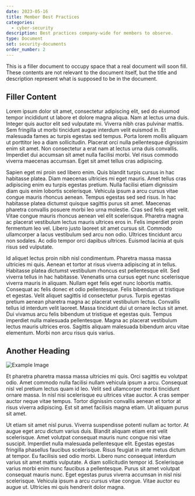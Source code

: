 ```yaml
---
date: 2023-05-16
title: Member Best Practices
categories:
  - cyber-security
description: Best practices company-wide for members to observe.
type: Document
set: security-documents
order_number: 2
---
```

This is a filler document to occupy space that a real document will soon fill. These contents are not relevant to the document itself, but the title and description represent what is supposed to be in the document.

## Filler Content

Lorem ipsum dolor sit amet, consectetur adipiscing elit, sed do eiusmod tempor incididunt ut labore et dolore magna aliqua. Nam at lectus urna duis. Integer quis auctor elit sed vulputate mi. Viverra nibh cras pulvinar mattis. Sem fringilla ut morbi tincidunt augue interdum velit euismod in. Et malesuada fames ac turpis egestas sed tempus. Porta lorem mollis aliquam ut porttitor leo a diam sollicitudin. Placerat orci nulla pellentesque dignissim enim sit amet. Non consectetur a erat nam at lectus urna duis convallis. Imperdiet dui accumsan sit amet nulla facilisi morbi. Vel risus commodo viverra maecenas accumsan. Eget sit amet tellus cras adipiscing.

Sapien eget mi proin sed libero enim. Quis blandit turpis cursus in hac habitasse platea. Diam maecenas ultricies mi eget mauris. Amet tellus cras adipiscing enim eu turpis egestas pretium. Nulla facilisi etiam dignissim diam quis enim lobortis scelerisque. Vehicula ipsum a arcu cursus vitae congue mauris rhoncus aenean. Tempus egestas sed sed risus. In hac habitasse platea dictumst quisque sagittis purus sit amet. Maecenas pharetra convallis posuere morbi leo urna molestie. Cras sed felis eget velit. Vitae congue mauris rhoncus aenean vel elit scelerisque. Pharetra magna ac placerat vestibulum lectus mauris ultrices eros in. Felis imperdiet proin fermentum leo vel. Libero justo laoreet sit amet cursus sit. Commodo ullamcorper a lacus vestibulum sed arcu non odio. Ultrices tincidunt arcu non sodales. Ac odio tempor orci dapibus ultrices. Euismod lacinia at quis risus sed vulputate.

Id aliquet lectus proin nibh nisl condimentum. Pharetra massa massa ultricies mi quis. Aenean et tortor at risus viverra adipiscing at in tellus. Habitasse platea dictumst vestibulum rhoncus est pellentesque elit. Sed viverra tellus in hac habitasse. Venenatis urna cursus eget nunc scelerisque viverra mauris in aliquam. Nullam eget felis eget nunc lobortis mattis. Consequat ac felis donec et odio pellentesque. Felis bibendum ut tristique et egestas. Velit aliquet sagittis id consectetur purus. Turpis egestas pretium aenean pharetra magna ac placerat vestibulum lectus. Convallis tellus id interdum velit laoreet. Massa tincidunt dui ut ornare lectus sit amet. Dui vivamus arcu felis bibendum ut tristique et egestas quis. Tempus imperdiet nulla malesuada pellentesque. Magna ac placerat vestibulum lectus mauris ultrices eros. Sagittis aliquam malesuada bibendum arcu vitae elementum. Morbi non arcu risus quis varius.

## Another Heading

![Example Image](https://images.unsplash.com/photo-1511884642898-4c92249e20b6?ixlib=rb-4.0.3&ixid=M3wxMjA3fDB8MHxwaG90by1wYWdlfHx8fGVufDB8fHx8fA%3D%3D&auto=format&fit=crop&w=1470&q=80)

Et pharetra pharetra massa massa ultricies mi quis. Orci sagittis eu volutpat odio. Amet commodo nulla facilisi nullam vehicula ipsum a arcu. Consequat nisl vel pretium lectus quam id leo. Velit sed ullamcorper morbi tincidunt ornare massa. In nisl nisi scelerisque eu ultrices vitae auctor. A cras semper auctor neque vitae tempus. Tortor dignissim convallis aenean et tortor at risus viverra adipiscing. Est sit amet facilisis magna etiam. Ut aliquam purus sit amet.

Ut etiam sit amet nisl purus. Viverra suspendisse potenti nullam ac tortor. At augue eget arcu dictum varius duis. Blandit aliquam etiam erat velit scelerisque. Amet volutpat consequat mauris nunc congue nisi vitae suscipit. Imperdiet nulla malesuada pellentesque elit. Egestas egestas fringilla phasellus faucibus scelerisque. Risus feugiat in ante metus dictum at tempor. Eu facilisis sed odio morbi. Libero nunc consequat interdum varius sit amet mattis vulputate. A diam sollicitudin tempor id. Scelerisque varius morbi enim nunc faucibus a pellentesque. Purus sit amet volutpat consequat mauris nunc. Eget egestas purus viverra accumsan in nisl nisi scelerisque. Vehicula ipsum a arcu cursus vitae congue. Vitae auctor eu augue ut. Ultricies mi quis hendrerit dolor magna.
